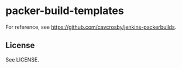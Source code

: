 # packer-build-templates

For reference, see https://github.com/cavcrosby/jenkins-packerbuilds.

## License

See LICENSE.
